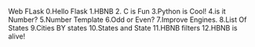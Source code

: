 Web FLask 
0.Hello Flask
1.HBNB
2. C is Fun
3.Python is Cool!
4.is it Number?
5.Number Template
6.Odd or Even?
7.Improve Engines.
8.List Of States
9.Cities BY states
10.States and State
11.HBNB filters
12.HBNB is alive!
